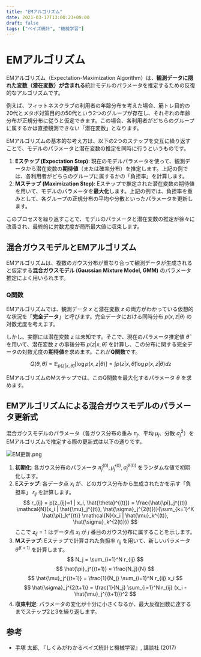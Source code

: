 ```yaml
---
title: "EMアルゴリズム"
date: 2021-03-17T13:00:23+09:00
draft: false
tags: ["ベイズ統計", "機械学習"] 
---
```

<!--more-->
# EMアルゴリズム

EMアルゴリズム（Expectation-Maximization Algorithm）は、**観測データに隠れた変数（潜在変数）が含まれる**統計モデルのパラメータを推定するための反復的なアルゴリズムです。

例えば、フィットネスクラブの利用者の年齢分布を考えた場合、筋トレ目的の20代とメタボ対策目的の50代という2つのグループが存在し、それぞれの年齢分布が正規分布に従うと仮定できます。この場合、各利用者がどちらのグループに属するかは直接観測できない「潜在変数」となります。

EMアルゴリズムの基本的な考え方は、以下の2つのステップを交互に繰り返すことで、モデルのパラメータと潜在変数の推定を同時に行うというものです。

1.  **Eステップ (Expectation Step)**: 現在のモデルパラメータを使って、観測データから潜在変数の**期待値**（または確率分布）を推定します。上記の例では、各利用者がどちらのグループに属するかの「負担率」を計算します。
2.  **Mステップ (Maximization Step)**: Eステップで推定された潜在変数の期待値を用いて、モデルのパラメータを**最大化**します。上記の例では、負担率を重みとして、各グループの正規分布の平均や分散といったパラメータを更新します。

このプロセスを繰り返すことで、モデルのパラメータと潜在変数の推定が徐々に改善され、最終的に対数尤度が局所最大値に収束します。

## 混合ガウスモデルとEMアルゴリズム

EMアルゴリズムは、複数のガウス分布が重なり合って観測データが生成されると仮定する**混合ガウスモデル (Gaussian Mixture Model, GMM)** のパラメータ推定によく用いられます。

### Q関数

EMアルゴリズムでは、観測データ $x$ と潜在変数 $z$ の両方がわかっている仮想的な状況を「**完全データ**」と呼びます。完全データにおける同時分布 $p(x, z | \theta)$ の対数尤度を考えます。

しかし、実際には潜在変数 $z$ は未知です。そこで、現在のパラメータ推定値 $\hat{\theta}$ を用いて、潜在変数 $z$ の事後分布 $p(z|x, \hat{\theta})$ を計算し、この分布に関する完全データの対数尤度の**期待値**を求めます。これが**Q関数**です。

$$ Q(\theta, \hat{\theta}) = \mathbb{E}_{p(z|x,\hat{\theta})}[\log p(x,z|\theta)] = \int p(z|x,\hat{\theta})\log p(x,z|\theta)dz $$

EMアルゴリズムのMステップでは、このQ関数を最大化するパラメータ $\theta$ を求めます。

## EMアルゴリズムによる混合ガウスモデルのパラメータ更新式

混合ガウスモデルのパラメータ（各ガウス分布の重み $\pi_j$、平均 $\mu_j$、分散 $\sigma_j^2$）をEMアルゴリズムで推定する際の更新式は以下の通りです。

![EM更新.png](.././EM更新.png)

1.  **初期化**: 各ガウス分布のパラメータ $\hat{\pi}_j^{(0)}, \hat{\mu}_j^{(0)}, \hat{\sigma}_j^{2(0)}$ をランダムな値で初期化します。
2.  **Eステップ**: 各データ点 $x_i$ が、どのガウス分布から生成されたかを示す「負担率」 $r_{ij}$ を計算します。
    $$ r_{ij} = p(z_{ij}=1 | x_i, \hat{\theta}^{(t)}) = \frac{\hat{\pi}_j^{(t)} \mathcal{N}(x_i | \hat{\mu}_j^{(t)}, \hat{\sigma}_j^{2(t)})}{\sum_{k=1}^K \hat{\pi}_k^{(t)} \mathcal{N}(x_i | \hat{\mu}_k^{(t)}, \hat{\sigma}_k^{2(t)})} $$
    ここで $z_{ij}=1$ はデータ点 $x_i$ が $j$ 番目のガウス分布に属することを示します。
3.  **Mステップ**: Eステップで計算された負担率 $r_{ij}$ を用いて、新しいパラメータ $\hat{\theta}^{(t+1)}$ を計算します。
    $$ N_j = \sum_{i=1}^N r_{ij} $$
    $$ \hat{\pi}_j^{(t+1)} = \frac{N_j}{N} $$
    $$ \hat{\mu}_j^{(t+1)} = \frac{1}{N_j} \sum_{i=1}^N r_{ij} x_i $$
    $$ \hat{\sigma}_j^{2(t+1)} = \frac{1}{N_j} \sum_{i=1}^N r_{ij} (x_i - \hat{\mu}_j^{(t+1)})^2 $$
4.  **収束判定**: パラメータの変化が十分に小さくなるか、最大反復回数に達するまでステップ2と3を繰り返します。

## 参考
-   手塚 太郎, 『しくみがわかるベイズ統計と機械学習』, 講談社 (2017)